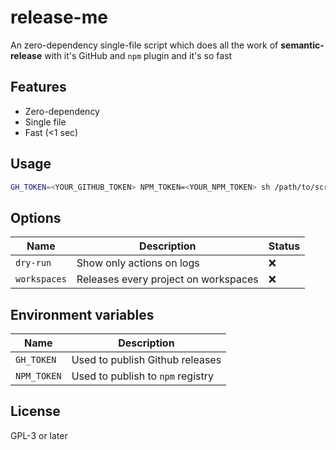# release-me

An zero-dependency single-file script which does all the work of **semantic-release** with it's GitHub and `npm` plugin and it's so fast

## Features

- Zero-dependency
- Single file
- Fast (<1 sec)

## Usage

```sh
GH_TOKEN=<YOUR_GITHUB_TOKEN> NPM_TOKEN=<YOUR_NPM_TOKEN> sh /path/to/script/release.sh
```

## Options

| Name         | Description                          | Status |
| ------------ | ------------------------------------ | ------ |
| `dry-run`    | Show only actions on logs            | ❌     |
| `workspaces` | Releases every project on workspaces | ❌     |

## Environment variables

| Name        | Description                       |
| ----------- | --------------------------------- |
| `GH_TOKEN`  | Used to publish Github releases   |
| `NPM_TOKEN` | Used to publish to `npm` registry |

## License

GPL-3 or later
